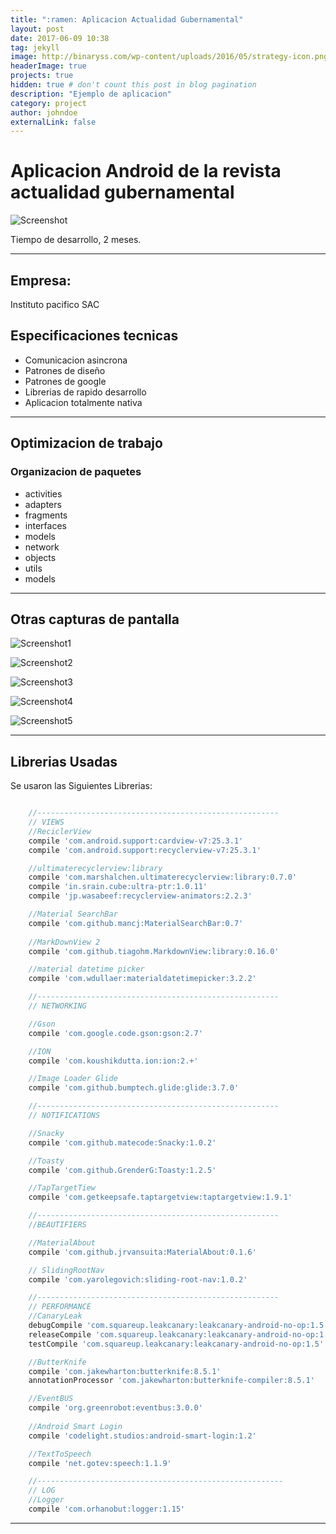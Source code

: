 ```yaml
---
title: ":ramen: Aplicacion Actualidad Gubernamental"
layout: post
date: 2017-06-09 10:38
tag: jekyll
image: http://binaryss.com/wp-content/uploads/2016/05/strategy-icon.png
headerImage: true
projects: true
hidden: true # don't count this post in blog pagination
description: "Ejemplo de aplicacion"
category: project
author: johndoe
externalLink: false
---
```

# Aplicacion Android de la revista actualidad gubernamental


![Screenshot](https://raw.githubusercontent.com/nandorrb/desarrollo_de_aplicaciones/master/assets/Application_AG/Screenshot_1497039203.png)

Tiempo de desarrollo, 2 meses.

---

## Empresa:
Instituto pacifico SAC

## Especificaciones tecnicas

- Comunicacion asincrona
- Patrones de diseño
- Patrones de google
- Librerias de rapido desarrollo
- Aplicacion totalmente nativa

---
## Optimizacion de trabajo
### Organizacion de paquetes
* activities
* adapters
* fragments
* interfaces 
* models
* network
* objects
* utils
* models


---
## Otras capturas de pantalla
![Screenshot1](https://raw.githubusercontent.com/nandorrb/desarrollo_de_aplicaciones/master/assets/Application_AG/Screenshot_1497023110.png)

![Screenshot2](https://raw.githubusercontent.com/nandorrb/desarrollo_de_aplicaciones/master/assets/Application_AG/Screenshot_1497023188.png)

![Screenshot3](https://raw.githubusercontent.com/nandorrb/desarrollo_de_aplicaciones/master/assets/Application_AG/Screenshot_1497023182.png)

![Screenshot4](https://raw.githubusercontent.com/nandorrb/desarrollo_de_aplicaciones/master/assets/Application_AG/Screenshot_1497023177.png)

![Screenshot5](https://raw.githubusercontent.com/nandorrb/desarrollo_de_aplicaciones/master/assets/Application_AG/Screenshot_1497023171.png)


---

## Librerias Usadas
Se usaron las Siguientes Librerias:

```gradle

    //------------------------------------------------------
    // VIEWS
    //ReciclerView
    compile 'com.android.support:cardview-v7:25.3.1'
    compile 'com.android.support:recyclerview-v7:25.3.1'

    //ultimaterecyclerview:library
    compile 'com.marshalchen.ultimaterecyclerview:library:0.7.0'
    compile 'in.srain.cube:ultra-ptr:1.0.11'
    compile 'jp.wasabeef:recyclerview-animators:2.2.3'

    //Material SearchBar
    compile 'com.github.mancj:MaterialSearchBar:0.7'
    
    //MarkDownView 2
    compile 'com.github.tiagohm.MarkdownView:library:0.16.0'

    //material datetime picker
    compile 'com.wdullaer:materialdatetimepicker:3.2.2'

    //------------------------------------------------------
    // NETWORKING

    //Gson
    compile 'com.google.code.gson:gson:2.7'

    //ION
    compile 'com.koushikdutta.ion:ion:2.+'

    //Image Loader Glide
    compile 'com.github.bumptech.glide:glide:3.7.0'

    //------------------------------------------------------
    // NOTIFICATIONS

    //Snacky
    compile 'com.github.matecode:Snacky:1.0.2'

    //Toasty
    compile 'com.github.GrenderG:Toasty:1.2.5'

    //TapTargetTiew
    compile 'com.getkeepsafe.taptargetview:taptargetview:1.9.1'

    //------------------------------------------------------
    //BEAUTIFIERS

    //MaterialAbout
    compile 'com.github.jrvansuita:MaterialAbout:0.1.6'

    // SlidingRootNav
    compile 'com.yarolegovich:sliding-root-nav:1.0.2'

    //------------------------------------------------------
    // PERFORMANCE
    //CanaryLeak
    debugCompile 'com.squareup.leakcanary:leakcanary-android-no-op:1.5'
    releaseCompile 'com.squareup.leakcanary:leakcanary-android-no-op:1.5'
    testCompile 'com.squareup.leakcanary:leakcanary-android-no-op:1.5'

    //ButterKnife
    compile 'com.jakewharton:butterknife:8.5.1'
    annotationProcessor 'com.jakewharton:butterknife-compiler:8.5.1'

    //EventBUS
    compile 'org.greenrobot:eventbus:3.0.0'
    
    //Android Smart Login
    compile 'codelight.studios:android-smart-login:1.2'

    //TextToSpeech
    compile 'net.gotev:speech:1.1.9'

    //-------------------------------------------------------
    // LOG
    //Logger
    compile 'com.orhanobut:logger:1.15'
```

---

